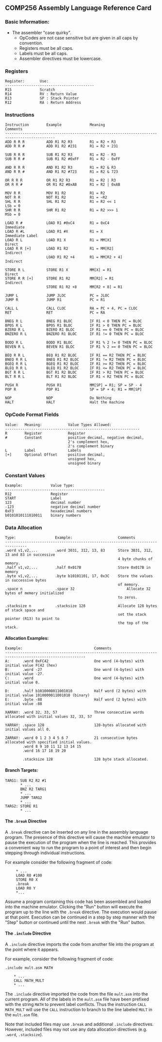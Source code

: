 ## COMP256 Assembly Language Reference Card

### Basic Information:
- The assembler "case quirky".
  - OpCodes are not case sensitive but are given in all caps by convention.
  - Registers must be all caps.
  - Labels must be all caps.
  - Assembler directives must be lowercase.

### Registers
```
Register:       Use:
-----------------------------------------
R15             Scratch
R14             RV : Return Value
R13             SP : Stack Pointer
R12             RA : Return Address
```

### Instructions

```
Instruction        Example             Meaning                        Comments
---------------------------------------------------------------------------------------------
ADD R R R          ADD R1 R2 R3        R1 = R2 + R3              
ADD R R #          ADD R1 R2 #231      R1 = R2 + 231

SUB R R R          SUB R1 R2 R3        R1 = R2 - R3
SUB R R #          SUB R1 R2 #0xFF     R1 = R2 - 0xFF

AND R R R          AND R1 R2 R3        R1 = R2 & R3
AND R R #          AND R1 R2 #723      R1 = R2 & 723

OR R R R           OR R1 R2 R3         R1 = R2 | R3
OR R R #           OR R1 R2 #0xAB      R1 = R2 | 0xAB

MOV R R            MOV R1 R2           R1 = R2
NOT R R            NOT R1 R2           R1 = ~R2
SHL R R            SHL R1 R2           R1 = R2 << 1                   LSb = 0
SHR R R            SHR R1 R2           R1 = R2 >>> 1                  MSb = 0

LOAD R #           LOAD R1 #0xC4       R1 = 0xC4                      Immediate
LOAD R #L          LOAD R1 #X          R1 = X                         Immediate Label
LOAD R L           LOAD R1 X           R1 = MM[X]                     Direct
LOAD R R [+]       LOAD R1 R2          R1 = MM[R2]                    Indirect
                   LOAD R1 R2 +4       R1 = MM[R2 + 4]                Indirect

STORE R L          STORE R1 X          MM[X] = R1                     Direct
STORE R R [+]      STORE R1 R2         MM[R2] = R1                    Indirect
                   STORE R1 R2 +8      MM[R2 + 8] = R1

JUMP L             JUMP JLOC           PC = JLOC                 
JUMP R             JUMP R1             PC = R1                   

CALL L             CALL CLOC           RA = PC + 4, PC = CLOC	     
RET                RET                 PC = RA

BNEG R L           BNEG R1 BLOC        IF R1 < 0 THEN PC = BLOC  
BPOS R L           BPOS R1 BLOC        IF R1 > 0 THEN PC = BLOC
BZERO R L          BZERO R1 BLOC       IF R1 == 0 THEN PC = BLOC
BNZERO R L         BNZERO R1 BLOC      IF R1 != 0 THEN PC = BLOC

BODD R L           BODD R1 BLOC        IF R1 % 2 != 0 THEN PC = BLOC         
BEVEN R L          BEVEN R1 BLOC       IF R1 % 2 == 0 THEN PC = BLOC

BEQ R R L          BEQ R1 R2 BLOC      IF R1 == R2 THEN PC = BLOC
BNEQ R R L         BNEQ R1 R2 BLOC     IF R1 != R2 THEN PC = BLOC
BGEQ R R L         BGEQ R1 R2 BLOC     IF R1 >= R2 THEN PC = BLOC
BLEQ R R L         BLEQ R1 R2 BLOC     IF R1 <= R2 THEN PC = BLOC
BGT R R L          BGT R1 R2 BLOC      IF R1 > R2 THEN PC = BLOC
BLT R R L          BLT R1 R2 BLOC      IF R1 < R2 THEN PC = BLOC

PUSH R             PUSH R1             MM[SP] = R1; SP = SP - 4
POP R              POP R1              SP = SP + 4; R1 = MM[SP]

NOP                NOP                 Do Nothing
HALT               HALT                Halt the machine
```

### OpCode Format Fields
```
Value:   Meaning:            Value Types Allowed:
--------------------------------------------------------------
R        Register            Register
#        Constant            positive decimal, negative decimal,
                             2's complement hex,
                             2's complement binary
L        Label               Labels
[+]      Optional Offset     positive decimal,
                             unsigned hex,
                             unsigned binary
```

### Constant Values
```
Example:             Value Type:
----------------------------------------------
R12                  Register
START                Label
123                  decimal number
-123                 negative decimal number
0xF3                 hexadecimal numbers
b0101010111010011    binary numbers
```

### Data Allocation
```
Type:                  Example:                     Comments
--------------------------------------------------------------------------------
.word v1,v2,...        .word 3031, 312, 13, 83      Store 3031, 312, 13 and 83 in successive
                                                    4 byte chunks of memory.
.half v1,v2,...        .half 0x017B                 Store 0x017B in memory
.byte v1,v2,...        .byte b10101101, 17, 0x3C    Store the values in successive bytes
                                                    of memory.
.space n               .space 32		                Allocate 32 bytes of memory initialized
                                                    to zeros.

.stacksize n           .stacksize 128               Allocate 128 bytes of stack space and
                                                    set the stack pointer (R13) to point to
                                                    the top of the stack.
```
#### Allocation Examples:

```
Example:                                 Comments
-----------------------------------------------------------------------------------------------------------
A:      .word 0xFC42                     One word (4-bytes) with initial value FC42 (hex)
B:      .word -27                        One word (4-bytes) with initial value -27.
C:      .word                            One word (4-bytes) with initial value 0.

D:      .half b1010000011001010          Half word (2 bytes) with initial value 1010000011001010 (binary)
E:      .byte -88                        Half word (2 bytes) with initial value -88

XARRAY: .word 32, 33, 57                 Three consecutive words allocated with initial values 32, 33, 57

YARRAY: .space 128                       128-bytes allocated with initial values all 0.

ZARRAY: .word 0 1 2 3 4 5 6 7            21 consecutive bytes allocated with specified initial values.
        .word 8 9 10 11 12 13 14 15
        .word 16 17 18 19 20

        .stacksize 128                   128 byte stack allocated.
```

#### Branch Targets:
```
TARG1: SUB R2 R2 #1
       * ...
       BNZ R2 TARG1
       * ...
       JUMP TARG2
       * ...
TARG2: STORE R1
       * ...
```

#### The `.break` Directive
A `.break` directive can be inserted on any line in the assembly language program. The presence of this directive will cause the machine emulator to pause the execution of the program when the line is reached. This provides a convenient way to run the program to a point of interest and then begin stepping through individual instructions.

For example consider the following fragment of code:
```  
     * ...
     LOAD R0 #100
     STORE R0 X
     .break
     LOAD R0 Y
     *...
```

Assume a program containing this code has been assembled and loaded into the machine emulator. Clicking the "Run" button will execute the program up to the line with the `.break` directive. The execution would pause at that point. Execution can be continued in a step by step manner with the "Step" button or continued until the next `.break` with the "Run" button.

#### The `.include` Directive
A `.include` directive imports the code from another file into the program at the point where it appears.

For example, consider the following fragment of code:
```
.include mult.asm MATH

    * ...
    CALL MATH_MULT
    * ...
```

The `.include` directive imported the code from the file `mult.asm` into the current program. All of the labels in the `mult.asm` file have been prefixed with the string `MATH` to prevent label conflicts. Thus the instruction `CALL MATH_MULT` will use the `CALL` instruction to branch to the line labeled `MULT` in the `mult.asm` file.

Note that included files may use `.break` and additional `.include` directives. However, included files may not use any data allocation directives (e.g. `.word`, `.stacksize`).
